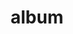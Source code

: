 ---
layout: album
resource: facebook
title: "album"
description: "masonry"
active: gallery
header-img: "img/gallery-bg.jpg"
album-title: "my 9th album"
images:
  - image_path: HQT/quan ngan (5)/868427345329857_449968961_868427341996524_183442283853308612_n.jpg
  - image_path: HQT/quan ngan (5)/868427345329857_450099939_868466371992621_8702106488339726779_n.jpg
  - image_path: HQT/quan ngan (5)/868427345329857_450228530_868466331992625_166651880348608832_n.jpg
  - image_path: HQT/quan ngan (5)/868427345329857_453160039_880489124123679_2673132383705244285_n.jpg
  - image_path: HQT/quan ngan (5)/868427345329857_453165708_880489114123680_1336050370891905198_n.jpg
  - image_path: HQT/quan ngan (5)/868427345329857_453212777_880489020790356_5044466687074888727_n.jpg
  - image_path: HQT/quan ngan (5)/868427345329857_453213914_880489037457021_7983479794189742225_n.jpg
  - image_path: HQT/quan ngan (5)/868427345329857_454442915_886700846835840_7039364335139616859_n.jpg
  - image_path: HQT/quan ngan (5)/868427345329857_455254198_890993463073245_3305098763629598137_n.jpg
  - image_path: HQT/quan ngan (5)/871955104977081_460456818_917573157081942_9047723716966590172_n.jpg
  - image_path: HQT/quan ngan (5)/871955104977081_460485995_917573187081939_2555378987035487377_n.jpg
  - image_path: HQT/quan ngan (5)/884170440422214_453265195_881736813998910_5699962868642884527_n.jpg
  - image_path: HQT/quan ngan (5)/884170440422214_453623353_884170677088857_6642843529221065210_n.jpg
  - image_path: HQT/quan ngan (5)/884170440422214_453903456_884170683755523_3992972675400844661_n.jpg
  - image_path: HQT/quan ngan (5)/884170440422214_453904821_884170717088853_5937793692256900795_n.jpg
  - image_path: HQT/quan ngan (5)/884170440422215_449835227_871955474977044_1921893814689401389_n.jpg
  - image_path: HQT/quan ngan (5)/884170440422215_450777338_871955511643707_4720101785160089748_n.jpg
  - image_path: HQT/quan ngan (5)/884170440422215_451050596_871955504977041_5665785822765839933_n.jpg
  - image_path: HQT/quan ngan (5)/884170440422215_461682394_926187432887181_3319904244747661137_n.jpg
  - image_path: HQT/quan ngan (5)/884170440422215_461687418_926186682887256_9150643842174381521_n.jpg
---